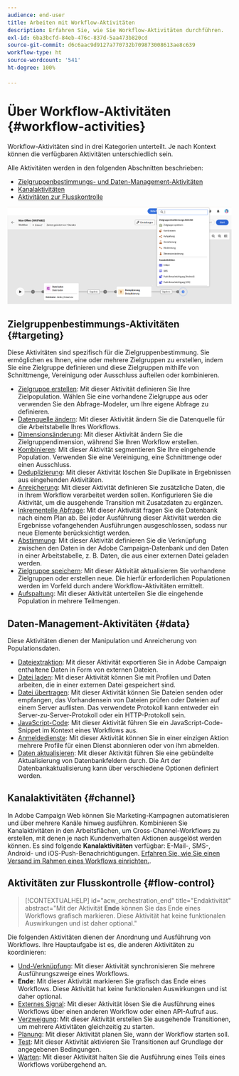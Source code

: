 ```yaml
---
audience: end-user
title: Arbeiten mit Workflow-Aktivitäten
description: Erfahren Sie, wie Sie Workflow-Aktivitäten durchführen.
exl-id: 6ba3bcfd-84eb-476c-837d-5aa473b820cd
source-git-commit: d6c6aac9d9127a770732b709873008613ae8c639
workflow-type: ht
source-wordcount: '541'
ht-degree: 100%

---
```


# Über Workflow-Aktivitäten {#workflow-activities}

Workflow-Aktivitäten sind in drei Kategorien unterteilt. Je nach Kontext können die verfügbaren Aktivitäten unterschiedlich sein.

Alle Aktivitäten werden in den folgenden Abschnitten beschrieben:

* [Zielgruppenbestimmungs- und Daten-Management-Aktivitäten](#targeting)
* [Kanalaktivitäten](#channel)
* [Aktivitäten zur Flusskontrolle](#flow-control)

![Überblick über die Workflow-Aktivitäten](../assets/workflow-activities.png)

## Zielgruppenbestimmungs-Aktivitäten {#targeting}

Diese Aktivitäten sind spezifisch für die Zielgruppenbestimmung. Sie ermöglichen es Ihnen, eine oder mehrere Zielgruppen zu erstellen, indem Sie eine Zielgruppe definieren und diese Zielgruppen mithilfe von Schnittmenge, Vereinigung oder Ausschluss aufteilen oder kombinieren.

* [Zielgruppe erstellen](build-audience.md): Mit dieser Aktivität definieren Sie Ihre Zielpopulation. Wählen Sie eine vorhandene Zielgruppe aus oder verwenden Sie den Abfrage-Modeler, um Ihre eigene Abfrage zu definieren.
* [Datenquelle ändern](change-data-source.md): Mit dieser Aktivität ändern Sie die Datenquelle für die Arbeitstabelle Ihres Workflows.
* [Dimensionsänderung](change-dimension.md): Mit dieser Aktivität ändern Sie die Zielgruppendimension, während Sie Ihren Workflow erstellen.
* [Kombinieren](combine.md): Mit dieser Aktivität segmentieren Sie Ihre eingehende Population. Verwenden Sie eine Vereinigung, eine Schnittmenge oder einen Ausschluss.
* [Deduplizierung](deduplication.md): Mit dieser Aktivität löschen Sie Duplikate in Ergebnissen aus eingehenden Aktivitäten.
* [Anreicherung](enrichment.md): Mit dieser Aktivität definieren Sie zusätzliche Daten, die in Ihrem Workflow verarbeitet werden sollen. Konfigurieren Sie die Aktivität, um die ausgehende Transition mit Zusatzdaten zu ergänzen.
* [Inkrementelle Abfrage](incremental-query.md): Mit dieser Aktivität fragen Sie die Datenbank nach einem Plan ab. Bei jeder Ausführung dieser Aktivität werden die Ergebnisse vofangehenden Ausführungen ausgeschlossen, sodass nur neue Elemente berücksichtigt werden.
* [Abstimmung](reconciliation.md): Mit dieser Aktivität definieren Sie die Verknüpfung zwischen den Daten in der Adobe Campaign-Datenbank und den Daten in einer Arbeitstabelle, z. B. Daten, die aus einer externen Datei geladen werden.
* [Zielgruppe speichern](save-audience.md): Mit dieser Aktivität aktualisieren Sie vorhandene Zielgruppen oder erstellen neue. Die hierfür erforderlichen Populationen werden im Vorfeld durch andere Workflow-Aktivitäten ermittelt.
* [Aufspaltung](split.md): Mit dieser Aktivität unterteilen Sie die eingehende Population in mehrere Teilmengen.

## Daten-Management-Aktivitäten {#data}

Diese Aktivitäten dienen der Manipulation und Anreicherung von Populationsdaten.

* [Dateiextraktion](extract-file.md): Mit dieser Aktivität exportieren Sie in Adobe Campaign enthaltene Daten in Form von externen Dateien.
* [Datei laden](load-file.md): Mit dieser Aktivität können Sie mit Profilen und Daten arbeiten, die in einer externen Datei gespeichert sind.
* [Datei übertragen](transfer-file.md): Mit dieser Aktivität können Sie Dateien senden oder empfangen, das Vorhandensein von Dateien prüfen oder Dateien auf einem Server auflisten. Das verwendete Protokoll kann entweder ein Server-zu-Server-Protokoll oder ein HTTP-Protokoll sein.
* [JavaScript-Code](javascript-code.md): Mit dieser Aktivität führen Sie ein JavaScript-Code-Snippet im Kontext eines Workflows aus.
* [Anmeldedienste](subscription-services.md): Mit dieser Aktivität können Sie in einer einzigen Aktion mehrere Profile für einen Dienst abonnieren oder von ihm abmelden.
* [Daten aktualisieren](update-data.md): Mit dieser Aktivität führen Sie eine gebündelte Aktualisierung von Datenbankfeldern durch. Die Art der Datenbankaktualisierung kann über verschiedene Optionen definiert werden.

## Kanalaktivitäten {#channel}

In Adobe Campaign Web können Sie Marketing-Kampagnen automatisieren und über mehrere Kanäle hinweg ausführen. Kombinieren Sie Kanalaktivitäten in den Arbeitsflächen, um Cross-Channel-Workflows zu erstellen, mit denen je nach Kundenverhalten Aktionen ausgelöst werden können. Es sind folgende **Kanalaktivitäten** verfügbar: E-Mail-, SMS-, Android- und iOS-Push-Benachrichtigungen. [Erfahren Sie, wie Sie einen Versand im Rahmen eines Workflows einrichten.](channels.md).

## Aktivitäten zur Flusskontrolle {#flow-control}

>[!CONTEXTUALHELP]
>id="acw_orchestration_end"
>title="Endaktivität"
>abstract="Mit der Aktivität **Ende** können Sie das Ende eines Workflows grafisch markieren. Diese Aktivität hat keine funktionalen Auswirkungen und ist daher optional."

Die folgenden Aktivitäten dienen der Anordnung und Ausführung von Workflows. Ihre Hauptaufgabe ist es, die anderen Aktivitäten zu koordinieren:

* [Und-Verknüpfung](and-join.md): Mit dieser Aktivität synchronisieren Sie mehrere Ausführungszweige eines Workflows.
* **Ende**: Mit dieser Aktivität markieren Sie grafisch das Ende eines Workflows. Diese Aktivität hat keine funktionalen Auswirkungen und ist daher optional.
* [Externes Signal](external-signal.md): Mit dieser Aktivität lösen Sie die Ausführung eines Workflows über einen anderen Workflow oder einen API-Aufruf aus.
* [Verzweigung](fork.md): Mit dieser Aktivität erstellen Sie ausgehende Transitionen, um mehrere Aktivitäten gleichzeitig zu starten.
* [Planung](scheduler.md): Mit dieser Aktivität planen Sie, wann der Workflow starten soll.
* [Test](test.md): Mit dieser Aktivität aktivieren Sie Transitionen auf Grundlage der angegebenen Bedingungen.
* [Warten](wait.md): Mit dieser Aktivität halten Sie die Ausführung eines Teils eines Workflows vorübergehend an.
